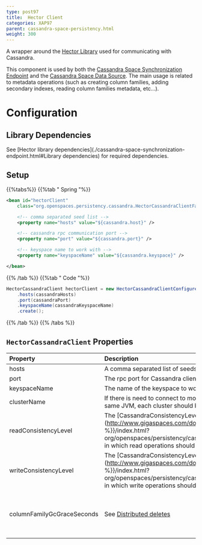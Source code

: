 ```yaml
---
type: post97
title:  Hector Client
categories: XAP97
parent: cassandra-space-persistency.html
weight: 300
---
```




A wrapper around the [Hector Library](http://hector-client.github.com/hector/build/html/index.html) used for communicating with Cassandra.

This component is used by both the [Cassandra Space Synchronization Endpoint](./cassandra-space-synchronization-endpoint.html) and the [Cassandra Space Data Source](./cassandra-space-data-source.html). The main usage is related to metadata operations (such as creating column families, adding secondary indexes, reading column families metadata, etc...).

# Configuration

## Library Dependencies

See [Hector library dependencies](./cassandra-space-synchronization-endpoint.html#Library dependencies) for required dependencies.

## Setup

{{%tabs%}}
{{%tab "  Spring "%}}


```xml
<bean id="hectorClient"
    class="org.openspaces.persistency.cassandra.HectorCassandraClientFactoryBean">

    <!-- comma separated seed list -->
    <property name="hosts" value="${cassandra.host}" />

    <!-- cassandra rpc communication port -->
    <property name="port" value="${cassandra.port}" />

    <!-- keyspace name to work with -->
    <property name="keyspaceName" value="${cassandra.keyspace}" />

</bean>
```

{{% /tab %}}
{{%tab "  Code "%}}


```java
HectorCassandraClient hectorClient = new HectorCassandraClientConfigurer()
    .hosts(cassandraHosts)
    .port(cassandraPort)
    .keyspaceName(cassandraKeyspaceName)
    .create();
```

{{% /tab %}}
{{% /tabs %}}

## `HectorCassandraClient` Properties


|Property|Description|Default|
|:-------|:----------|:------|
|hosts|A comma separated list of seeds in the Cassandra cluster| |
|port|The rpc port for Cassandra client communication|9160|
|keyspaceName|The name of the keyspace to work with| |
|clusterName|If there is need to connect to more than one Cassandra cluster within the same JVM, each cluster should be references by a different name.|cluster|
|readConsistencyLevel|The [CassandraConsistencyLevel](http://www.gigaspaces.com/docs/JavaDoc{{% currentversion %}}/index.html?org/openspaces/persistency/cassandra/CassandraConsistencyLevel.html) in which read operations should be performed|QUORUM|
|writeConsistencyLevel|The [CassandraConsistencyLevel](http://www.gigaspaces.com/docs/JavaDoc{{% currentversion %}}/index.html?org/openspaces/persistency/cassandra/CassandraConsistencyLevel.html) in which write operations should be performed|QUORUM|
|columnFamilyGcGraceSeconds|See [Distributed deletes](http://wiki.apache.org/cassandra/DistributedDeletes) |10 Days (Derived from Cassandra's default value)|
